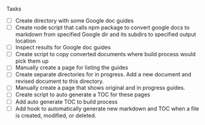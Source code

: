 Tasks

- [ ] Create directory with some Google doc guides
- [ ] Create node script that calls npm package to convert google docs to markdown from specified Google dir and its subdirs to specified output location
- [ ] Inspect results for Google doc guides
- [ ] Create script to copy converted documents where build process would pick them up
- [ ] Manually create a page for listing the guides
- [ ] Create separate directories for in progress. Add a new document and revised document to this directory.
- [ ] Manually create a page that shows original and in progress guides.
- [ ] Create script to auto generate a TOC for these pages
- [ ] Add auto generate TOC to build process
- [ ] Add hook to automatically generate new markdown and TOC when a file is created, modified, or deleted.
